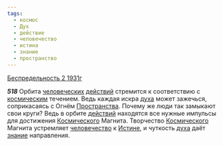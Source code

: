 ```yaml
---
tags:
  - космос
  - Дух
  - действие
  - человечество
  - истина
  - знание
  - пространство
---
```


[Беспредельность 2 1931г](/agni/1931)

___518___
Орбита [человеческих](/tag/#[человечество](/tag/#человечество)) [действий](/tag/#действие) стремится к соответствию с [космическим](/tag/#космос) течением. Ведь каждая искра [духа](/tag/#Дух) может зажечься, соприкасаясь с Огнём [Пространства](/tag/#пространство). Почему же люди так замыкают свои круги? Ведь в орбите [действий](/tag/#действие) находятся все нужные импульсы для достижения [Космического](/tag/#космос) Магнита. Творчество [Космического](/tag/#космос) Магнита устремляет [человечество](/tag/#человечество) к [Истине](/tag/#истина), и чуткость [духа](/tag/#Дух) даёт [знание](/tag/#знание) направления.   

